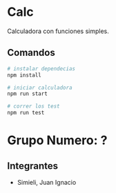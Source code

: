 # Calc

Calculadora con funciones simples.

## Comandos

```bash
# instalar dependecias
npm install

# iniciar calculadora
npm run start

# correr los test
npm run test
```

# Grupo Numero: ?

## Integrantes

- Simieli, Juan Ignacio